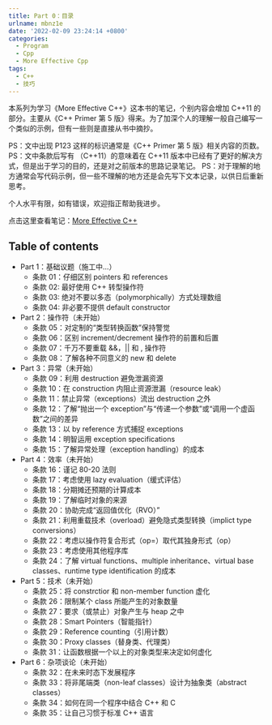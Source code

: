 ```yaml
---
title: Part 0：目录
urlname: mbnz1e
date: '2022-02-09 23:24:14 +0800'
categories:
  - Program
  - Cpp
  - More Effective Cpp
tags:
  - C++
  - 技巧
---
```


本系列为学习《More Effective C++》这本书的笔记，个别内容会增加 C++11 的部分。主要从《C++ Primer 第 5 版》得来。为了加深个人的理解一般自己编写一个类似的示例，但有一些则是直接从书中摘抄。
​

PS：文中出现 P123 这样的标识通常是《C++ Primer 第 5 版》相关内容的页数。
PS：文中条款后写有 （C++11）的意味着在 C++11 版本中已经有了更好的解决方式，但是出于学习的目的，还是对之前版本的思路记录笔记。
PS：对于理解的地方通常会写代码示例，但一些不理解的地方还是会先写下文本记录，以供日后重新思考。
​

个人水平有限，如有错误，欢迎指正帮助我进步。

<!-- more -->

点击这里查看笔记：[More Effective C++](/categories/Program/Cpp/More-Effective-Cpp/)

## Table of contents

- Part 1：基础议题（施工中...）
  - 条款 01：仔细区别 pointers 和 references
  - 条款 02: 最好使用 C++ 转型操作符
  - 条款 03: 绝对不要以多态（polymorphically）方式处理数组
  - 条款 04: 非必要不提供 default constructor
- Part 2：操作符（未开始）
  - 条款 05：对定制的“类型转换函数”保持警觉
  - 条款 06：区别 increment/decrement 操作符的前置和后置
  - 条款 07：千万不要重载 &&，|| 和 , 操作符
  - 条款 08：了解各种不同意义的 new 和 delete
- Part 3：异常（未开始）
  - 条款 09：利用 destruction 避免泄漏资源
  - 条款 10：在 construction 内阻止资源泄漏（resource leak）
  - 条款 11：禁止异常（exceptions）流出 destruction 之外
  - 条款 12：了解“抛出一个 exception”与“传递一个参数”或“调用一个虚函数”之间的差异
  - 条款 13：以 by reference 方式捕捉 exceptions
  - 条款 14：明智运用 exception specifications
  - 条款 15：了解异常处理（exception handling）的成本
- Part 4：效率（未开始）
  - 条款 16：谨记 80-20 法则
  - 条款 17：考虑使用 lazy evaluation（缓式评估）
  - 条款 18：分期摊还预期的计算成本
  - 条款 19：了解临时对象的来源
  - 条款 20：协助完成“返回值优化（RVO）”
  - 条款 21：利用重载技术（overload）避免隐式类型转换（implict type conversions）
  - 条款 22：考虑以操作符复合形式（op=）取代其独身形式（op）
  - 条款 23：考虑使用其他程序库
  - 条款 24：了解 virtual functions、multiple inheritance、virtual base classes、runtime type identification 的成本
- Part 5：技术（未开始）
  - 条款 25：将 constrctior 和 non-member function 虚化
  - 条款 26：限制某个 class 所能产生的对象数量
  - 条款 27：要求（或禁止）对象产生与 heap 之中
  - 条款 28：Smart Pointers（智能指针）
  - 条款 29：Reference counting（引用计数）
  - 条款 30：Proxy classes（替身类、代理类）
  - 条款 31：让函数根据一个以上的对象类型来决定如何虚化
- Part 6：杂项谈论（未开始）
  - 条款 32：在未来时态下发展程序
  - 条款 33：将非尾端类（non-leaf classes）设计为抽象类（abstract classes）
  - 条款 34：如何在同一个程序中结合 C++ 和 C
  - 条款 35：让自己习惯于标准 C++ 语言
